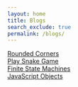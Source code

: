 ```yaml
---
layout: home
title: Blogs
search_exclude: true
permalink: /blogs/
---
```


<div class="rounded-link">
  <a href="https://vibha1019.github.io/cses_student//2023/08/16/Tools_Hacks_Vibha.html">Rounded Corners</a>
</div>

<div class="rounded-link">
  <a href="https://vibha1019.github.io/cses_student//2023/08/31/Snake.html">Play Snake Game</a>
</div>

<div class="rounded-link">
  <a href="https://vibha1019.github.io/cses_student/2024/04/30/Finite_State_Machines.html">Finite State Machines</a>
</div>

<div class="rounded-link">
  <a href="https://vibha1019.github.io/cses_student/2024/05/01/Java_Script_Objects.html">JavaScript Objects</a>
</div>